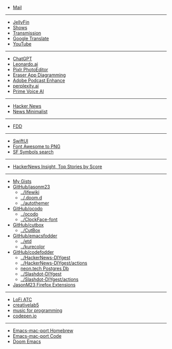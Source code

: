 - [Mail](https://mail.google.com/mail/u/0/#inbox)
- - -
- [JellyFin](http://192.168.1.100:8096/web/index.html#!/home.html)
- [Shows](https://showrss.info/timeline)
- [Transmission](http://192.168.1.100:9091)
- [Google Translate](https://translate.google.com)
- [YouTube](https://youtube.com)
- - -
- [ChatGPT](https://chat.openai.com/)
- [Leonardo.ai](https://app.leonardo.ai/ai-generations)
- [Pixlr PhotoEditor](https://pixlr.com/e/)
- [Eraser App Diagramming](https://app.eraser.io)
- [Adobe Podcast Enhance](https://podcast.adobe.com/enhance)
- [perplexity.ai](https://www.perplexity.ai/)
- [Prime Voice AI](https://beta.elevenlabs.io/speech-synthesis)
- - -
- [Hacker News](https://news.ycombinator.com/)
- [News Minimalist](https://www.newsminimalist.com/)
- - -
- [FDD](http://www.featuredrivendevelopment.com/)
- - -
- [SwiftUI](https://developer.apple.com/documentation/swiftui/)
- [Font Awesome to PNG](https://fa2png.app/)
- [SF Symbols search](https://sfsymbols.com/)
- - - 
- [HackerNews Insight, Top Stories by Score](https://hackernews-insight.vercel.app/story-list-by-score)
- - -
- [My Gists](https://gist.github.com/jasonm23/)
- [GitHub/jasonm23](https://github.com/jasonm23)
    - [../lifewiki](https://github.com/jasonm23/lifewiki)
    - [../.doom.d](https://github.com/jasonm23/.doom.d)
    - [../autothemer](https://github.com/jasonm23/autothemer)
- [GitHub/ocodo](https://github.com/ocodo)
    - [../ocodo](https://github.com/ocodo/ocodo)
    - [../ClockFace-font](https://github.com/ocodo/clockFace-font)
- [GitHub/cutbox](https://github.com/cutbox)
    - [../CutBox](https://github.com/cutbox/CutBox)
- [GitHub/emacsfodder](https://github.com/emacsfodder)
    - [../etd](https://github.com/emacsfodder/etd)
    - [../kurecolor](https://github.com/emacsfodder/kurecolor)
- [GitHub/codefodder](https://github.com/codefodder)
    - [../HackerNews-DIYgest](https://github.com/codefodder/HackerNews-DIYgest)
    - [../HackerNews-DIYgest/actions](https://github.com/codefodder/HackerNews-DIYgest/actions/workflows/hacker-news-diygest-hourly-scrape.yml)
    - [neon.tech Postgres Db](https://neon.tech)
    - [../Slashdot-DIYgest](https://github.com/codefodder/Slashdot-DIYgest)
    - [../Slashdot-DIYgest/actions](https://github.com/codefodder/Slashdot-DIYgest/actions/workflows/slashdot-diygest-email.yml)
- [JasonM23 Firefox Extensions](https://addons.mozilla.org/en-GB/developers/addons)
- - -
- [LoFi ATC](https://www.lofiatc.com/)
- [creativelab5](https://creativelab5.com/)
- [music for programming](https://musicforprogramming.net/latest/)
- [codepen.io](https://codepen.io)
- - -
- [Emacs-mac-port Homebrew](https://github.com/railwaycat/homebrew-emacsmacport)
- [Emacs-mac-port Code](https://bitbucket.org/mituharu/emacs-mac/overview)
- [Doom Emacs](https://github.com/doomemacs/)


